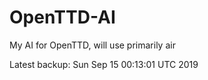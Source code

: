 # OpenTTD-AI
My AI for OpenTTD, will use primarily air

Latest backup: Sun Sep 15 00:13:01 UTC 2019
